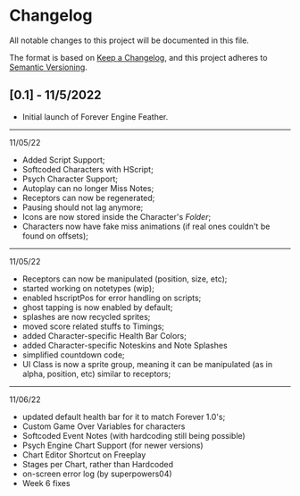 # Changelog

All notable changes to this project will be documented in this file.

The format is based on [Keep a Changelog](https://keepachangelog.com/en/1.0.0/),
and this project adheres to [Semantic Versioning](https://semver.org/spec/v2.0.0.html).

## [0.1] - 11/5/2022
- Initial launch of Forever Engine Feather.

--------------------------
11/05/22
- Added Script Support;
- Softcoded Characters with HScript;
- Psych Character Support;
- Autoplay can no longer Miss Notes;
- Receptors can now be regenerated;
- Pausing should not lag anymore;
- Icons are now stored inside the Character's *Folder*;
- Characters now have fake miss animations (if real ones couldn't be found on offsets);

--------------------------
11/05/22

- Receptors can now be manipulated (position, size, etc);
- started working on notetypes (wip);
- enabled hscriptPos for error handling on scripts;
- ghost tapping is now enabled by default;
- splashes are now recycled sprites;
- moved score related stuffs to Timings;
- added Character-specific Health Bar Colors;
- added Character-specific Noteskins and Note Splashes
- simplified countdown code;
- UI Class is now a sprite group, meaning it can be manipulated (as in alpha, position, etc) similar to receptors;

--------------------------
11/06/22

- updated default health bar for it to match Forever 1.0's;
- Custom Game Over Variables for characters
- Softcoded Event Notes (with hardcoding still being possible)
- Psych Engine Chart Support (for newer versions)
- Chart Editor Shortcut on Freeplay
- Stages per Chart, rather than Hardcoded
- on-screen error log (by superpowers04)
- Week 6 fixes
